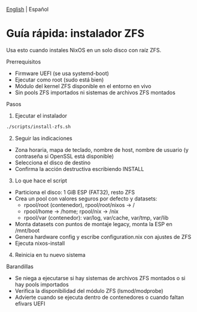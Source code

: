 [English](./quickstart-zfs.md) | Español

# Guía rápida: instalador ZFS

Usa esto cuando instales NixOS en un solo disco con raíz ZFS.

Prerrequisitos
- Firmware UEFI (se usa systemd-boot)
- Ejecutar como root (sudo está bien)
- Módulo del kernel ZFS disponible en el entorno en vivo
- Sin pools ZFS importados ni sistemas de archivos ZFS montados

Pasos
1) Ejecutar el instalador
```bash
./scripts/install-zfs.sh
```
2) Seguir las indicaciones
- Zona horaria, mapa de teclado, nombre de host, nombre de usuario (y contraseña si OpenSSL está disponible)
- Selecciona el disco de destino
- Confirma la acción destructiva escribiendo INSTALL
3) Lo que hace el script
- Particiona el disco: 1 GiB ESP (FAT32), resto ZFS
- Crea un pool con valores seguros por defecto y datasets:
  - rpool/root (contenedor), rpool/root/nixos → /
  - rpool/home → /home; rpool/nix → /nix
  - rpool/var (contenedor): var/log, var/cache, var/tmp, var/lib
- Monta datasets con puntos de montaje legacy, monta la ESP en /mnt/boot
- Genera hardware config y escribe configuration.nix con ajustes de ZFS
- Ejecuta nixos-install
4) Reinicia en tu nuevo sistema

Barandillas
- Se niega a ejecutarse si hay sistemas de archivos ZFS montados o si hay pools importados
- Verifica la disponibilidad del módulo ZFS (lsmod/modprobe)
- Advierte cuando se ejecuta dentro de contenedores o cuando faltan efivars UEFI

